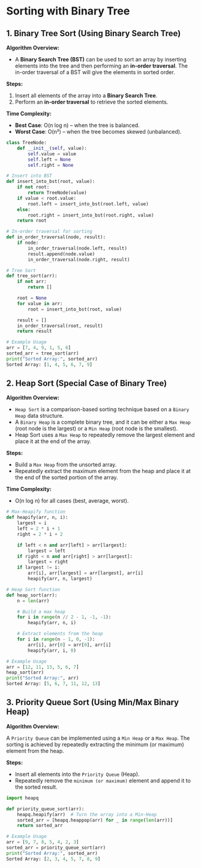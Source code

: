 # Sorting with Binary Tree

## 1. Binary Tree Sort (Using Binary Search Tree)

**Algorithm Overview:**

- A **Binary Search Tree (BST)** can be used to sort an array by inserting elements into the tree and then performing an **in-order traversal**. The in-order traversal of a BST will give the elements in sorted order.

**Steps:**

1. Insert all elements of the array into a **Binary Search Tree**.
2. Perform an **in-order traversal** to retrieve the sorted elements.

**Time Complexity:**

- **Best Case**: O(n log n) – when the tree is balanced.
- **Worst Case**: O(n²) – when the tree becomes skewed (unbalanced).

```python
class TreeNode:
    def __init__(self, value):
        self.value = value
        self.left = None
        self.right = None

# Insert into BST
def insert_into_bst(root, value):
    if not root:
        return TreeNode(value)
    if value < root.value:
        root.left = insert_into_bst(root.left, value)
    else:
        root.right = insert_into_bst(root.right, value)
    return root

# In-order traversal for sorting
def in_order_traversal(node, result):
    if node:
        in_order_traversal(node.left, result)
        result.append(node.value)
        in_order_traversal(node.right, result)

# Tree Sort
def tree_sort(arr):
    if not arr:
        return []

    root = None
    for value in arr:
        root = insert_into_bst(root, value)

    result = []
    in_order_traversal(root, result)
    return result

# Example Usage
arr = [7, 4, 9, 1, 5, 6]
sorted_arr = tree_sort(arr)
print("Sorted Array:", sorted_arr)
Sorted Array: [1, 4, 5, 6, 7, 9]
```

## 2. Heap Sort (Special Case of Binary Tree)

**Algorithm Overview:**

- `Heap Sort` is a comparison-based sorting technique based on a `Binary Heap` data structure.
- A `Binary Heap` is a complete binary tree, and it can be either a `Max Heap` (root node is the largest) or a `Min Heap` (root node is the smallest).
- Heap Sort uses a `Max Heap` to repeatedly remove the largest element and place it at the end of the array.

**Steps:**

- Build a `Max Heap` from the unsorted array.
- Repeatedly extract the maximum element from the heap and place it at the end of the sorted portion of the array.

**Time Complexity:**

- O(n log n) for all cases (best, average, worst).

```python
# Max-Heapify function
def heapify(arr, n, i):
    largest = i
    left = 2 * i + 1
    right = 2 * i + 2

    if left < n and arr[left] > arr[largest]:
        largest = left
    if right < n and arr[right] > arr[largest]:
        largest = right
    if largest != i:
        arr[i], arr[largest] = arr[largest], arr[i]
        heapify(arr, n, largest)

# Heap Sort function
def heap_sort(arr):
    n = len(arr)

    # Build a max heap
    for i in range(n // 2 - 1, -1, -1):
        heapify(arr, n, i)

    # Extract elements from the heap
    for i in range(n - 1, 0, -1):
        arr[i], arr[0] = arr[0], arr[i]
        heapify(arr, i, 0)

# Example Usage
arr = [12, 11, 13, 5, 6, 7]
heap_sort(arr)
print("Sorted Array:", arr)
Sorted Array: [5, 6, 7, 11, 12, 13]
```

## 3. Priority Queue Sort (Using Min/Max Binary Heap)

**Algorithm Overview:**

A `Priority Queue` can be implemented using a `Min Heap` or a `Max Heap`. The sorting is achieved by repeatedly extracting the minimum (or maximum) element from the heap.

**Steps:**

- Insert all elements into the `Priority Queue` (Heap).
- Repeatedly remove the `minimum (or maximum)` element and append it to the sorted result.

```python
import heapq

def priority_queue_sort(arr):
    heapq.heapify(arr)  # Turn the array into a Min-Heap
    sorted_arr = [heapq.heappop(arr) for _ in range(len(arr))]
    return sorted_arr

# Example Usage
arr = [9, 7, 8, 5, 4, 2, 3]
sorted_arr = priority_queue_sort(arr)
print("Sorted Array:", sorted_arr)
Sorted Array: [2, 3, 4, 5, 7, 8, 9]
```
